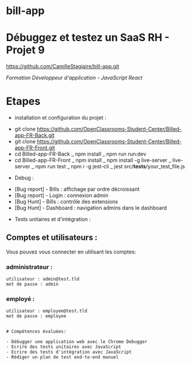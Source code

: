 # bill-app

# Débuggez et testez un SaaS RH - Projet 9
https://github.com/CamilleStagiaire/bill-app.git

*Formation Développeur d'application - JavaScript React*

# Etapes
* installation et configuration du projet :
- git clone https://github.com/OpenClassrooms-Student-Center/Billed-app-FR-Back.git
- git clone https://github.com/OpenClassrooms-Student-Center/Billed-app-FR-Front.git
- cd Billed-app-FR-Back
    _ npm install
    _ npm run run:dev
- cd Billed-app-FR-Front
    _ npm install
    _ npm install -g live-server
    _ live-server
    _ npm run test
    _ npm i -g jest-cli
    _ jest src/__tests__/your_test_file.js

* Debug :
- [Bug report] - Bills : affichage par ordre décroissant
- [Bug report] - Login : connexion admin
- [Bug Hunt] - Bills : contrôle des extensions
- [Bug Hunt] - Dashboard : navigation admins dans le dashboard


* Tests unitaires et d'intégration :



## Comptes et utilisateurs :

Vous pouvez vous connecter en utilisant les comptes:

### administrateur : 
```
utilisateur : admin@test.tld 
mot de passe : admin
```
### employé :
```
utilisateur : employee@test.tld
mot de passe : employee


# Compétences évaluées:

- Débugger une application web avec le Chrome Debugger
- Ecrire des tests unitaires avec JavaScript
- Ecrire des tests d'intégration avec JavaScript
- Rédiger un plan de test end-to-end manuel